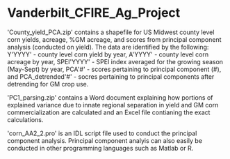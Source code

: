 # Vanderbilt_CFIRE_Ag_Project

'County_yield_PCA.zip' contains a shapefile for US Midwest county level corn yields, acreage, %GM acreage, and scores from principal component analysis (conducted on yield). The data are identified by the following: Y'YYYY' - county level corn yield by year, A'YYYY' - county level corn acreage by year, SPEI'YYYY' - SPEI index averaged for the growing season (May-Sept) by year, PCA'#' - scores pertaining to principal component (#), and PCA_detrended'#' - socres pertaining to principal components after detrending for GM crop use.

'PC1_parsing.zip' contains a Word document explaining how portions of explained variance due to innate regional separation in yield and GM corn commercialization are calculated and an Excel file contianing the exact calculations. 

'corn_AA2_2.pro' is an IDL script file used to conduct the principal component analysis. Principal component analyis can also easily be conducted in other programming languages such as Matlab or R.

